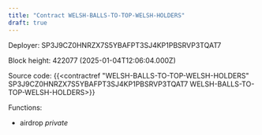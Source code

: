 ```yaml
---
title: "Contract WELSH-BALLS-TO-TOP-WELSH-HOLDERS"
draft: true
---
```

Deployer: SP3J9CZ0HNRZX7S5YBAFPT3SJ4KP1PBSRVP3TQAT7


 



Block height: 422077 (2025-01-04T12:06:04.000Z)

Source code: {{<contractref "WELSH-BALLS-TO-TOP-WELSH-HOLDERS" SP3J9CZ0HNRZX7S5YBAFPT3SJ4KP1PBSRVP3TQAT7 WELSH-BALLS-TO-TOP-WELSH-HOLDERS>}}

Functions:

* airdrop _private_
